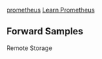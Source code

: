[prometheus](https://github.com/prometheus/prometheus)
[Learn Prometheus](https://training.promlabs.com)


## Forward Samples
Remote Storage
